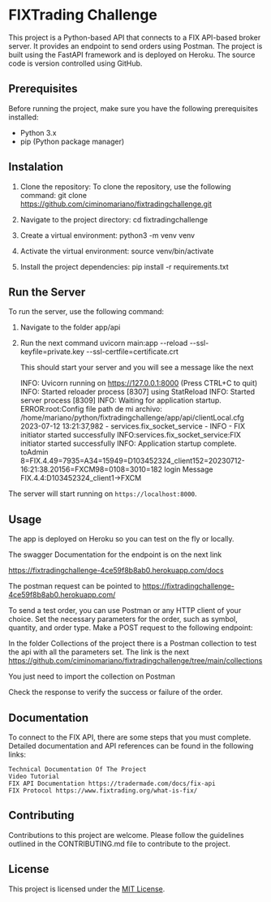 # FIXTrading Challenge

This project is a Python-based API that connects 
to a FIX API-based broker server. 
It provides an endpoint to send orders using Postman.
The project is built using the FastAPI framework and is deployed on Heroku. 
The source code is version controlled using GitHub.

## Prerequisites

Before running the project, make sure you have the following prerequisites installed:

- Python 3.x
- pip (Python package manager)
## Instalation


1. Clone the repository:
To clone the repository, use the following command: 
  git clone https://github.com/ciminomariano/fixtradingchallenge.git

2. Navigate to the project directory:
   cd fixtradingchallenge
3. Create a virtual environment:
   python3 -m venv venv
4. Activate the virtual environment:
   source venv/bin/activate
5. Install the project dependencies:
   pip install -r requirements.txt


## Run the Server

To run the server, use the following command:

1. Navigate to the folder app/api
2. Run the next command
   uvicorn main:app --reload --ssl-keyfile=private.key --ssl-certfile=certificate.crt


   This should start your server and you will see a message like the next

    INFO:     Uvicorn running on https://127.0.0.1:8000 (Press CTRL+C to quit)
    INFO:     Started reloader process [8307] using StatReload
    INFO:     Started server process [8309]
    INFO:     Waiting for application startup.
    ERROR:root:Config file path de mi archivo: /home/mariano/python/fixtradingchallenge/app/api/clientLocal.cfg
    2023-07-12 13:21:37,982 - services.fix_socket_service - INFO - FIX initiator started successfully
    INFO:services.fix_socket_service:FIX initiator started successfully
    INFO:     Application startup complete.
     toAdmin 8=FIX.4.49=7935=A34=15949=D103452324_client152=20230712-16:21:38.20156=FXCM98=0108=3010=182
     login Message FIX.4.4:D103452324_client1->FXCM

The server will start running on `https://localhost:8000`.

## Usage

The app is deployed on Heroku so you can test on the fly or
locally.

The swagger Documentation for the endpoint is on the next link

https://fixtradingchallenge-4ce59f8b8ab0.herokuapp.com/docs

The postman request can be pointed to
https://fixtradingchallenge-4ce59f8b8ab0.herokuapp.com/

To send a test order, you can use Postman or any HTTP client of your choice.
Set the necessary parameters for the order, such as symbol, quantity, and order type. 
Make a POST request to the following endpoint:

In the folder Collections of the project there is a Postman
collection to test the api with all the parameters set.
The link is the next
https://github.com/ciminomariano/fixtradingchallenge/tree/main/collections

You just need to import the collection on Postman

Check the response to verify the success or failure of the order.

## Documentation


To connect to the FIX API, there are some steps that you must complete. Detailed documentation and API references can be found in the following links:

    
    Technical Documentation Of The Project 
    Video Tutorial
    FIX API Documentation https://tradermade.com/docs/fix-api
    FIX Protocol https://www.fixtrading.org/what-is-fix/

## Contributing

Contributions to this project are welcome. Please follow the guidelines outlined in the CONTRIBUTING.md file to contribute to the project.

## License

This project is licensed under the [MIT License](LICENSE).